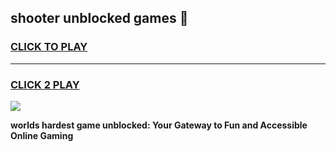 
## shooter unblocked games 👋
<h3>
<a href="https://premium.freeplayer.one?title=shooter_unblocked_games&ref=13F">CLICK TO PLAY</a></h3>
<hr>

<h3>
<a href="https://premium.freeplayer.one?title=shooter_unblocked_games&ref=13F">CLICK 2 PLAY</a>
  
</h3>

<a href="https://premium.freeplayer.one?title=shooter_unblocked_games&ref=12F/"><img src="https://clearcache.store/games.png"></a>


**worlds hardest game unblocked: Your Gateway to Fun and Accessible Online Gaming**
